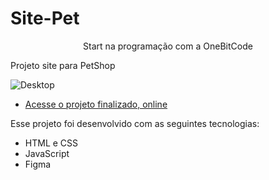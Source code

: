 
# Site-Pet
<p align="center"> Start na programação com a OneBitCode </p>

Projeto site para PetShop

![Desktop](https://github.com/JanaLanza/Petlifecurso/assets/141464844/d776953b-fa09-4af3-9129-7f568a5f7627)

- [Acesse o projeto finalizado, online](https://janalanza.github.io/Site-Pet.github.io/)

 Esse projeto foi desenvolvido com as seguintes tecnologias:

- HTML e CSS
- JavaScript
- Figma
